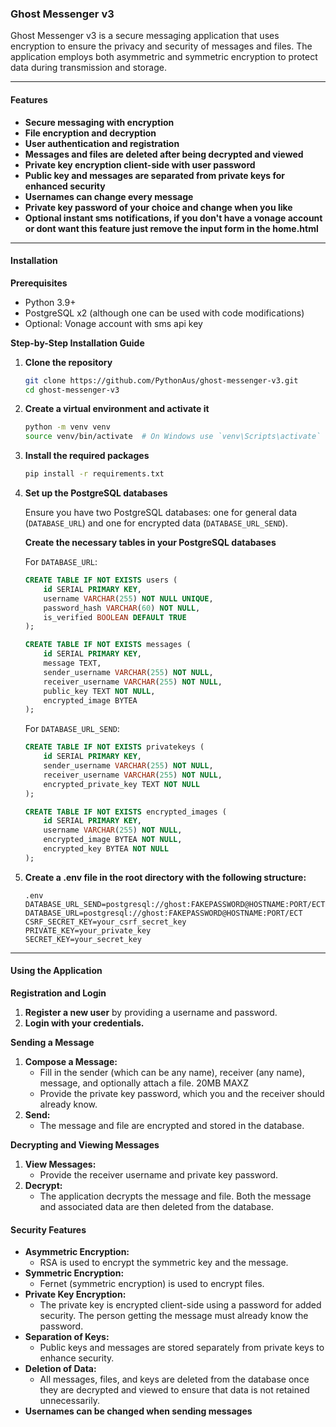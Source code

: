 ### Ghost Messenger v3

Ghost Messenger v3 is a secure messaging application that uses encryption to ensure the privacy and security of messages and files. The application employs both asymmetric and symmetric encryption to protect data during transmission and storage.

---

#### Features
- **Secure messaging with encryption**
- **File encryption and decryption**
- **User authentication and registration**
- **Messages and files are deleted after being decrypted and viewed**
- **Private key encryption client-side with user password**
- **Public key and messages are separated from private keys for enhanced security**
- **Usernames can change every message**
- **Private key password of your choice and change when you like**
- **Optional instant sms notifications, if you don't have a vonage account or dont want this feature just remove the input form in the home.html**

---

#### Installation

**Prerequisites**
- Python 3.9+
- PostgreSQL x2 (although one can be used with code modifications)
- Optional: Vonage account with sms  api key


**Step-by-Step Installation Guide**

1. **Clone the repository**

   ```sh
   git clone https://github.com/PythonAus/ghost-messenger-v3.git
   cd ghost-messenger-v3
   ```

2. **Create a virtual environment and activate it**

   ```sh
   python -m venv venv
   source venv/bin/activate  # On Windows use `venv\Scripts\activate`
   ```

3. **Install the required packages**

   ```sh
   pip install -r requirements.txt
   ```

4. **Set up the PostgreSQL databases**

   Ensure you have two PostgreSQL databases: one for general data (`DATABASE_URL`) and one for encrypted data (`DATABASE_URL_SEND`).

   **Create the necessary tables in your PostgreSQL databases**

   For `DATABASE_URL`:

   ```sql
   CREATE TABLE IF NOT EXISTS users (
       id SERIAL PRIMARY KEY,
       username VARCHAR(255) NOT NULL UNIQUE,
       password_hash VARCHAR(60) NOT NULL,
       is_verified BOOLEAN DEFAULT TRUE
   );

   CREATE TABLE IF NOT EXISTS messages (
       id SERIAL PRIMARY KEY,
       message TEXT,
       sender_username VARCHAR(255) NOT NULL,
       receiver_username VARCHAR(255) NOT NULL,
       public_key TEXT NOT NULL,
       encrypted_image BYTEA
   );
   ```

   For `DATABASE_URL_SEND`:

   ```sql
   CREATE TABLE IF NOT EXISTS privatekeys (
       id SERIAL PRIMARY KEY,
       sender_username VARCHAR(255) NOT NULL,
       receiver_username VARCHAR(255) NOT NULL,
       encrypted_private_key TEXT NOT NULL
   );

   CREATE TABLE IF NOT EXISTS encrypted_images (
       id SERIAL PRIMARY KEY,
       username VARCHAR(255) NOT NULL,
       encrypted_image BYTEA NOT NULL,
       encrypted_key BYTEA NOT NULL
   );
   ```

5. **Create a .env file in the root directory with the following structure:**

   ```
   .env
   DATABASE_URL_SEND=postgresql://ghost:FAKEPASSWORD@HOSTNAME:PORT/ECT
   DATABASE_URL=postgresql://ghost:FAKEPASSWORD@HOSTNAME:PORT/ECT
   CSRF_SECRET_KEY=your_csrf_secret_key
   PRIVATE_KEY=your_private_key
   SECRET_KEY=your_secret_key
   ```

---

#### Using the Application

**Registration and Login**

1. **Register a new user** by providing a username and password.
2. **Login with your credentials.**  

**Sending a Message**

1. **Compose a Message:**
   - Fill in the sender (which can be any name), receiver (any name), message, and optionally attach a file. 20MB MAXZ
   - Provide the private key password, which you and the receiver should already know.
2. **Send:**
   - The message and file are encrypted and stored in the database.

**Decrypting and Viewing Messages**

1. **View Messages:**
   - Provide the receiver username and private key password.
2. **Decrypt:**
   - The application decrypts the message and file. Both the message and associated data are then deleted from the database.



#### Security Features

- **Asymmetric Encryption:**
  - RSA is used to encrypt the symmetric key and the message.
- **Symmetric Encryption:**
  - Fernet (symmetric encryption) is used to encrypt files.
- **Private Key Encryption:**
  - The private key is encrypted client-side using a password for added security. The person getting the message must already know the password.
- **Separation of Keys:**
  - Public keys and messages are stored separately from private keys to enhance security.
- **Deletion of Data:**
  - All messages, files, and keys are deleted from the database once they are decrypted and viewed to ensure that data is not retained unnecessarily.
- **Usernames can be changed when sending messages**
